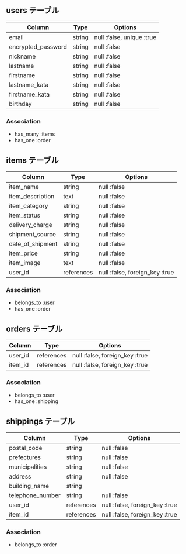 ## users テーブル

| Column             | Type   | Options                   |
| ------------------ | ------ | ------------------------- |
| email              | string | null :false, unique :true |
| encrypted_password | string | null :false               |
| nickname           | string | null :false               |
| lastname           | string | null :false               |
| firstname          | string | null :false               |
| lastname_kata      | string | null :false               |
| firstname_kata     | string | null :false               |
| birthday           | string | null :false               |

### Association

- has_many :items
- has_one :order

## items テーブル

| Column           | Type       | Options                        |
| ---------------- | ---------- | ------------------------------ |
| item_name        | string     | null :false                    |
| item_description | text       | null :false                    |
| item_category    | string     | null :false                    |
| item_status      | string     | null :false                    |
| delivery_charge  | string     | null :false                    |
| shipment_source  | string     | null :false                    |
| date_of_shipment | string     | null :false                    |
| item_price       | string     | null :false                    |
| item_image       | text       | null :false                    |
| user_id          | references | null :false, foreign_key :true |

### Association

- belongs_to :user
- has_one :order

## orders テーブル

| Column     | Type       | Options                        |
| ---------- | ---------- | ------------------------------ |
| user_id    | references | null :false, foreign_key :true |
| item_id    | references | null :false, foreign_key :true |

### Association

- belongs_to :user
- has_one :shipping

## shippings テーブル
| Column           | Type       | Options                        |
| ---------------- | ---------- | ------------------------------ |
| postal_code      | string     | null :false                    |
| prefectures      | string     | null :false                    |
| municipalities   | string     | null :false                    |
| address          | string     | null :false                    |
| building_name    | string     |                                |
| telephone_number | string     | null :false                    |
| user_id          | references | null :false, foreign_key :true |
| item_id          | references | null :false, foreign_key :true |

### Association
- belongs_to :order